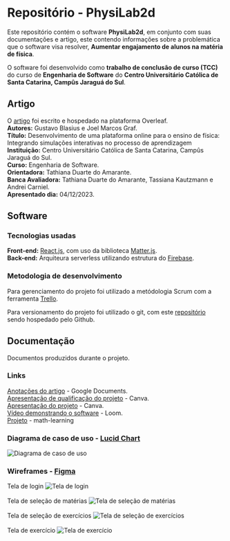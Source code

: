 # Repositório - PhysiLab2d
Este repositório contém o software **PhysiLab2d**, em conjunto com suas documentações e artigo, este contendo informações sobre a problemática que o software visa resolver, **Aumentar engajamento de alunos na matéria de física**. <br>

O software foi desenvolvido como **trabalho de conclusão de curso (TCC)** do curso de **Engenharia de Software** do **Centro Universitário Católica de Santa Catarina, Campûs Jaraguá do Sul**.

## Artigo
O [artigo](https://www.overleaf.com/read/khhvsthbhzpg) foi escrito e hospedado na plataforma Overleaf. <br> 
**Autores:** Gustavo Blasius e Joel Marcos Graf. <br>
**Título:** Desenvolvimento de uma plataforma online para o ensino de física: Integrando simulações interativas no processo de aprendizagem <br>
**Instituição:** Centro Universitário Católica de Santa Catarina, Campûs Jaraguá do Sul. <br>
**Curso:** Engenharia de Software. <br>
**Orientadora:** Tathiana Duarte do Amarante. <br>
**Banca Avaliadora:** Tathiana Duarte do Amarante, Tassiana Kautzmann e Andrei Carniel. <br>
**Apresentado dia:** 04/12/2023. <br>

## Software
### Tecnologias usadas
**Front-end:** [React.js](https://react.dev/), com uso da biblioteca [Matter.js](https://brm.io/matter-js/). <br>
**Back-end:** Arquiteura serverless utilizando estrutura do [Firebase](https://firebase.google.com). <br>

### Metodologia de desenvolvimento
Para gerenciamento do projeto foi utilizado a metódologia Scrum com a ferramenta [Trello](https://trello.com/). <br>

Para versionamento do projeto foi utilizado o git, com este [repositório](https://github.com/zBlasius/math_learnin) sendo hospedado pelo Github. <br>

## Documentação
Documentos produzidos durante o projeto.
### Links
[Anotações do artigo](https://docs.google.com/document/d/1sumGe37jRPCV64vbBFA1mbVIQoFD4BSlK9QBvWubvqU) - Google Documents. <br>
[Apresentação de qualificação do projeto](https://www.canva.com/design/DAFuErf5dkI/jajhVm-mfcQabwzhhWYfwQ/edit?utm_content=DAFuErf5dkI&utm_campaign=designshare&utm_medium=link2&utm_source=sharebutton) - Canva. <br>
[Apresentação do projeto](https://www.canva.com/design/DAFzumN9vCg/mnxlR6VB0Tgsvu-Xw1Re4g/edit?utm_content=DAFzumN9vCg&utm_campaign=designshare&utm_medium=link2&utm_source=sharebutton) - Canva. <br>
[Vídeo demonstrando o software](google.com) - Loom. <br>
[Projeto](https://math-learning-5e0f0.web.app/login) - math-learning <br>
### Diagrama de caso de uso - [Lucid Chart](https://www.lucidchart.com)
![Diagrama de caso de uso](https://github.com/zBlasius/PhysiLab2d/assets/55204995/717f53f5-e71b-463b-b3fa-f4471f9b7939)
### Wireframes - [Figma](https://www.figma.com)
Tela de login
![Tela de login](https://github.com/zBlasius/math_learning/assets/55204995/eb959ab1-384a-4713-81b1-ad598034cf51)<br><br>
Tela de seleção de matérias
![Tela de seleção de matérias](https://github.com/zBlasius/math_learning/assets/55204995/674fd433-f577-49f6-a663-367c3f6351f4)<br><br>
Tela de seleção de exercícios
![Tela de seleção de exercícios](https://github.com/zBlasius/math_learning/assets/55204995/7adf63d4-e290-4bd3-8cce-dde0d6eddaaa)<br><br>
Tela de exercício
![Tela de exercício](https://github.com/zBlasius/math_learning/assets/55204995/78476385-5d77-4952-9e83-e12374ccd20d)<br><br>
